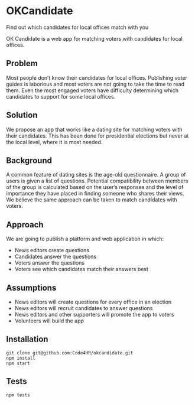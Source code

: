 # OKCandidate
Find out which candidates for local offices match with you

OK Candidate is a web app for matching voters with candidates for local offices.

## Problem
Most people don’t know their candidates for local offices. Publishing voter guides is laborious and most voters are not going to take the time to read them. Even the most engaged voters have difficulty determining which candidates to support for some local offices.

## Solution
We propose an app that works like a dating site for matching voters with their candidates. This has been done for presidential elections but never at the local level, where it is most needed.

## Background
A common feature of dating sites is the age-old questionnaire. A group of users is given a list of questions. Potential compatibility between members of the group is calculated based on the user’s responses and the level of importance they have placed in finding someone who shares their views.  We believe the same approach can be taken to match candidates with voters.

## Approach
We are going to publish a platform and web application in which:
- News editors create questions
- Candidates answer the questions
- Voters answer the questions
- Voters see which candidates match their answers best

## Assumptions
- News editors will create questions for every office in an election
- News editors will recruit candidates to answer questions
- News editors and other supporters will promote the app to voters
- Volunteers will build the app

## Installation
```
git clone git@github.com:Code4HR/okcandidate.git
npm install
npm start
```

## Tests
```
npm tests
```

